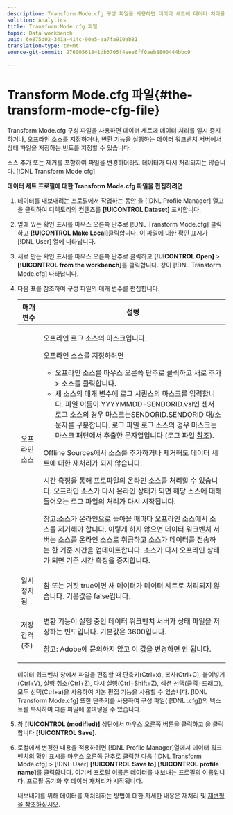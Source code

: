 ```yaml
---
description: Transform Mode.cfg 구성 파일을 사용하면 데이터 세트에 데이터 처리를 일시 중지하거나, 오프라인 소스를 지정하거나, 변환 기능을 실행하는 데이터 워크벤치 서버에서 상태 파일을 저장하는 빈도를 지정할 수 있습니다.
solution: Analytics
title: Transform Mode.cfg 파일
topic: Data workbench
uuid: 6e875d02-341a-414c-90e5-aa7fa910ab81
translation-type: tm+mt
source-git-commit: 27600561841db3705f4eee6ff0aeb8890444bbc9

---
```



# Transform Mode.cfg 파일{#the-transform-mode-cfg-file}

Transform Mode.cfg 구성 파일을 사용하면 데이터 세트에 데이터 처리를 일시 중지하거나, 오프라인 소스를 지정하거나, 변환 기능을 실행하는 데이터 워크벤치 서버에서 상태 파일을 저장하는 빈도를 지정할 수 있습니다.

소스 추가 또는 제거를 포함하여 파일을 변경하더라도 데이터가 다시 처리되지는 않습니다. [!DNL Transform Mode.cfg]

**데이터 세트 프로필에 대한 Transform Mode.cfg 파일을 편집하려면**

1. 데이터를 내보내려는 프로필에서 작업하는 동안 을 [!DNL Profile Manager] 열고 을 클릭하여 디렉토리의 컨텐츠를 **[!UICONTROL Dataset]** 표시합니다.
1. 옆에 있는 확인 표시를 마우스 오른쪽 단추로 [!DNL Transform Mode.cfg] 클릭하고 **[!UICONTROL Make Local]**&#x200B;클릭합니다. 이 파일에 대한 확인 표시가 [!DNL User] 열에 나타납니다.
1. 새로 만든 확인 표시를 마우스 오른쪽 단추로 클릭하고 **[!UICONTROL Open]** > **[!UICONTROL from the workbench]**&#x200B;를 클릭합니다. 창이 [!DNL Transform Mode.cfg] 나타납니다.
1. 다음 표를 참조하여 구성 파일의 매개 변수를 편집합니다.

   <table id="table_9FC00BD54FD8439DA17AEF61AC2ACD50"> 
    <thead> 
    <tr> 
    <th colname="col1" class="entry"> 매개 변수 </th> 
    <th colname="col2" class="entry"> 설명 </th> 
    </tr> 
    </thead>
    <tbody> 
    <tr> 
    <td colname="col1"> 오프라인 소스 </td> 
    <td colname="col2"> <p>오프라인 로그 소스의 마스크입니다. </p> <p> 오프라인 소스를 지정하려면 </p> 
    <ul id="ul_B93F945A697C4882ADE420438712B0B0"> 
     <li id="li_617C04FE9F1C4E998394F224CFEA21F3"> 오프라인 소스를 마우스 오른쪽 단추로 <span class="uicontrol"> 클릭하고</span> 새로 <span class="uicontrol"> 추가</span> &gt; 소스를 <span class="uicontrol"> 클릭합니다</span>. </li> 
    <li id="li_B263A294D1F14D62BBAA5DBF3B388C38"> 새 소스의 매개 변수에 로그 시퀀스의 마스크를 입력합니다. 파일 이름이 YYYYMMDD-SENDORID.vsl인 센서 로그 소스의 경우 <span class="filepath"> 마스크는</span>SENDORID.SENDORID <i></i> 대/소문자를 구분합니다. 로그 파일 로그 소스의 경우 마스크는 마스크 패턴에서 추출한 <span class="wintitle"> 문자열입니다</span> (로그 파일 <a href="../../../../home/c-dataset-const-proc/c-log-proc-config-file/c-log-sources.md#concept-3d4fb817c057447d90f166b1183b461e"> 참조</a>). </li> 
    </ul> <p> Offline Sources에서 소스를 추가하거나 제거해도 <span class="wintitle"> 데이터</span> 세트에 대한 재처리가 되지 않습니다. </p> <p> 시간 측정을 통해 프로파일의 온라인 소스를 처리할 수 있습니다. 오프라인 소스가 다시 온라인 상태가 되면 해당 소스에 대해 들어오는 로그 파일의 처리가 다시 시작됩니다. </p> <p> <p>참고:소스가 온라인으로 돌아올 때마다 오프라인 소스에서 소스를 제거해야 <span class="wintitle"> 합니다</span>. 이렇게 하지 않으면 데이터 워크벤치 서버는 소스를 온라인 소스로 취급하고 소스가 데이터를 전송하는 한 기준 시간을 업데이트합니다. 소스가 다시 오프라인 상태가 되면 기준 시간 측정을 중지합니다. </p> </p> </td> 
    </tr> 
    <tr> 
    <td colname="col1"> 일시 정지됨 </td> 
    <td colname="col2"> 참 또는 거짓 true이면 새 데이터가 데이터 세트로 처리되지 않습니다. 기본값은 false입니다. </td> 
    </tr> 
    <tr> 
    <td colname="col1"> 저장 간격(초) </td> 
    <td colname="col2"> <p>변환 기능이 실행 중인 데이터 워크벤치 서버가 상태 파일을 저장하는 빈도입니다. 기본값은 3600입니다. </p> <p> <p>참고: Adobe에 문의하지 않고 이 값을 변경하면 안 됩니다. </p> </p> </td> 
    </tr> 
    </tbody> 
   </table>

   데이터 워크벤치 창에서 파일을 편집할 때 단축키(Ctrl+x), 복사(Ctrl+C), 붙여넣기(Ctrl+V), 실행 취소(Ctrl+Z), 다시 실행(Ctrl+Shift+Z), 섹션 선택(클릭+드래그), 모두 선택(Ctrl+a)을 사용하여 기본 편집 기능을 사용할 수 있습니다. [!DNL Transform Mode.cfg] 또한 단축키를 사용하여 구성 파일( [!DNL .cfg])의 텍스트를 복사하여 다른 파일에 붙여넣을 수 있습니다.

1. 창 **[!UICONTROL (modified)]** 상단에서 마우스 오른쪽 버튼을 클릭하고 을 클릭합니다 **[!UICONTROL Save]**.
1. 로컬에서 변경한 내용을 적용하려면 [!DNL Profile Manager]열에서 데이터 워크벤치의 확인 표시를 마우스 오른쪽 단추로 클릭한 다음 [!DNL Transform Mode.cfg] > [!DNL User] **[!UICONTROL Save to]** **[!UICONTROL profile name]**&#x200B;를 클릭합니다. 여기서 프로필 이름은 데이터를 내보내는 프로필의 이름입니다. 프로필 동기화 후 데이터 재처리가 시작됩니다.

   내보내기를 위해 데이터를 재처리하는 방법에 대한 자세한 내용은 재처리 및 [재변형을 참조하십시오](../../../../home/c-dataset-const-proc/c-reproc-retrans/c-unst-reproc-retrans.md).
